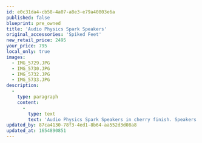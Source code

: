```yaml
---
id: e0c31da4-cb58-4a07-a8e3-e79a40803e6a
published: false
blueprint: pre_owned
title: 'Audio Physics Spark Speakers'
original_accessories: 'Spiked Feet'
new_retail_price: 2495
your_price: 795
local_only: true
images:
  - IMG_5729.JPG
  - IMG_5730.JPG
  - IMG_5732.JPG
  - IMG_5733.JPG
description:
  -
    type: paragraph
    content:
      -
        type: text
        text: 'Audio Physics Spark Speakers in cherry finish. Speakers are in great condition - especially for the age and are known for excellent imaging. Sold as new for $2,495.00. Local purchase only as we have no boxes for these. '
updated_by: 87ca4130-78f3-4ed1-8b64-aa552d3d08a8
updated_at: 1654890851
---
```

